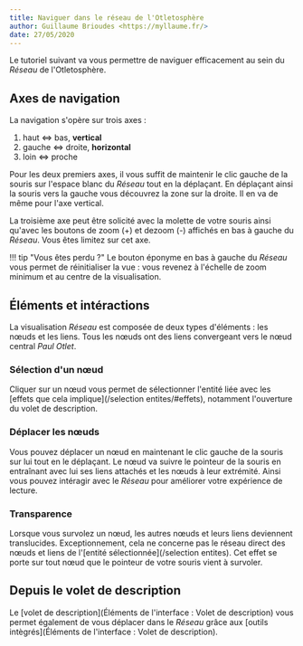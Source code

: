 ```yaml
---
title: Naviguer dans le réseau de l'Otletosphère
author: Guillaume Brioudes <https://myllaume.fr/>
date: 27/05/2020
---
```


Le tutoriel suivant va vous permettre de naviguer efficacement au sein du *Réseau* de l'Otletosphère.

## Axes de navigation

La navigation s'opère sur trois axes :

1. haut <=> bas, **vertical**
2. gauche <=> droite, **horizontal**
3. loin <=> proche

Pour les deux premiers axes, il vous suffit de maintenir le clic gauche de la souris sur l'espace blanc du *Réseau* tout en la déplaçant. En déplaçant ainsi la souris vers la gauche vous découvrez la zone sur la droite. Il en va de même pour l'axe vertical.

La troisième axe peut être solicité avec la molette de votre souris ainsi qu'avec les boutons de zoom (+) et dezoom (-) affichés en bas à gauche du *Réseau*. Vous êtes limitez sur cet axe.

!!! tip "Vous êtes perdu ?"
	Le bouton éponyme en bas à gauche du *Réseau* vous permet de réinitialiser la vue : vous revenez à l'échelle de zoom minimum et au centre de la visualisation.

## Éléments et intéractions

La visualisation *Réseau* est composée de deux types d'éléments : les nœuds et les liens. Tous les nœuds ont des liens convergeant vers le nœud central *Paul Otlet*.

### Sélection d'un nœud

Cliquer sur un nœud vous permet de sélectionner l'entité liée avec les [effets que cela implique](/selection entites/#effets), notamment l'ouverture du volet de description.

### Déplacer les nœuds

Vous pouvez déplacer un nœud en maintenant le clic gauche de la souris sur lui tout en le déplaçant. Le nœud va suivre le pointeur de la souris en entraînant avec lui ses liens attachés et les nœuds à leur extrémité. Ainsi vous pouvez intéragir avec le *Réseau* pour améliorer votre expérience de lecture.

### Transparence

Lorsque vous survolez un nœud, les autres nœuds et leurs liens deviennent translucides. Exceptionnement, cela ne concerne pas le réseau direct des nœuds et liens de l'[entité sélectionnée](/selection entites). Cet effet se porte sur tout nœud que le pointeur de votre souris vient à survoler.

## Depuis le volet de description

Le [volet de description](Éléments de l'interface : Volet de description) vous permet également de vous déplacer dans le *Réseau* grâce aux [outils intègrés](Éléments de l'interface : Volet de description).